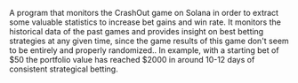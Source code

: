 A program that monitors the CrashOut game on Solana in order to extract some valuable statistics to increase bet gains and win rate. It monitors the historical data of the past games and provides insight on best betting strategies at any given time, since the game results of this game don't seem to be entirely and properly randomized.. In example, with a starting bet of $50 the portfolio value has reached $2000 in around 10-12 days of consistent strategical betting.
